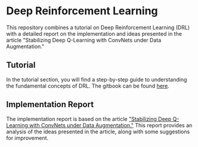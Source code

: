 # Deep Reinforcement Learning

This repository combines a tutorial on Deep Reinforcement Learning (DRL) with a detailed report on the implementation and ideas presented in the article "Stabilizing Deep Q-Learning with ConvNets under Data Augmentation."

## Tutorial

In the tutorial section, you will find a step-by-step guide to understanding the fundamental concepts of DRL. The gitbook can be found [here](https://zns-notes.gitbook.io/deep-reinforcement-learning/).

## Implementation Report

The implementation report is based on the article ["Stabilizing Deep Q-Learning with ConvNets under Data Augmentation."](https://arxiv.org/abs/2107.00644) This report provides an analysis of the ideas presented in the article, along with some suggestions for improvement.

